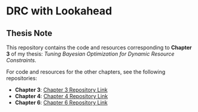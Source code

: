 # DRC with Lookahead

## Thesis Note

This repository contains the code and resources corresponding to **Chapter 3** of my thesis: *Tuning Bayesian Optimization for Dynamic Resource Constraints*.

For code and resources for the other chapters, see the following repositories:
- **Chapter 3**: [Chapter 3 Repository Link](https://github.com/stefanpricopie/drc_schema)
- **Chapter 4**: [Chapter 4 Repository Link](https://github.com/stefanpricopie/drc_setup)
- **Chapter 6**: [Chapter 6 Repository Link](https://github.com/username/chapter6-repo)
